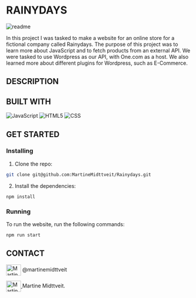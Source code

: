 # RAINYDAYS
![readme](https://github.com/MartineMidttveit/Rainydays/assets/125905644/62be10a8-0b29-4062-9ed3-9198c0600c0f)

In this project I was tasked to make a website for an online store for a fictional company called Rainydays. 
The purpose of this project was to learn more about JavaScript and to fetch products from an external API. 
We were tasked to use Wordpress as our API, with One.com as a host. We also learned more about different plugins for Wordpress, such as E-Commerce. 

## DESCRIPTION

## BUILT WITH
![JavaScript](https://img.shields.io/badge/-JavaScript-333333?style=flat&logo=javascript)
![HTML5](https://img.shields.io/badge/-HTML5-333333?style=flat&logo=HTML5)
![CSS](https://img.shields.io/badge/-CSS-333333?style=flat&logo=CSS3&logoColor=1572B6)

## GET STARTED

### Installing
1. Clone the repo:
```bash   
git clone git@github.com:MartineMidttveit/Rainydays.git
```
2. Install the dependencies:
```
npm install
```
### Running
To run the website, run the following commands:

```bash
npm run start
```

## CONTACT

<img align="center" src="https://raw.githubusercontent.com/rahuldkjain/github-profile-readme-generator/master/src/images/icons/Social/instagram.svg" alt="Martine Midttveit Instagram" height="30" width="40"/> @martinemidttveit

<a href="https://www.linkedin.com/in/martine-midttveit-467799261/" target="blank">
  <img align="center" src="https://raw.githubusercontent.com/rahuldkjain/github-profile-readme-generator/master/src/images/icons/Social/linked-in-alt.svg" alt="Martine Midttveit Linkedin" height="30" width="40"/> 
</a> Martine Midttveit. 


